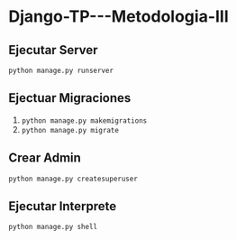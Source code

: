 # Django-TP---Metodologia-III

## Ejecutar Server

`python manage.py runserver`

## Ejectuar Migraciones

1) `python manage.py makemigrations`
2) `python manage.py migrate`

## Crear Admin

`python manage.py createsuperuser`

## Ejecutar Interprete

`python manage.py shell`
